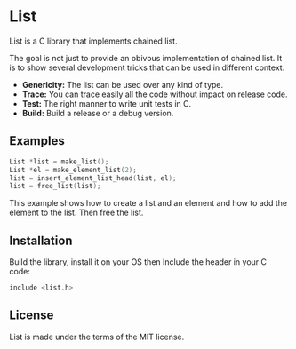 # List

List is a C library that implements chained list.

The goal is not just to provide an obivous implementation of chained list.
It is to show several development tricks that can be used in different context.

* **Genericity:** The list can be used over any kind of type.
* **Trace:** You can trace easily all the code without impact on release code.
* **Test:** The right manner to write unit tests in C.
* **Build:** Build a release or a debug version.

## Examples

```C
List *list = make_list();
List *el = make_element_list(2);
list = insert_element_list_head(list, el);
list = free_list(list);
```

This example shows how to create a list and an element and how to add the element to the list.
Then free the list.

## Installation

Build the library, install it on your OS then Include the header in your C code:

```C
include <list.h>
```

## License

List is made under the terms of the MIT license.